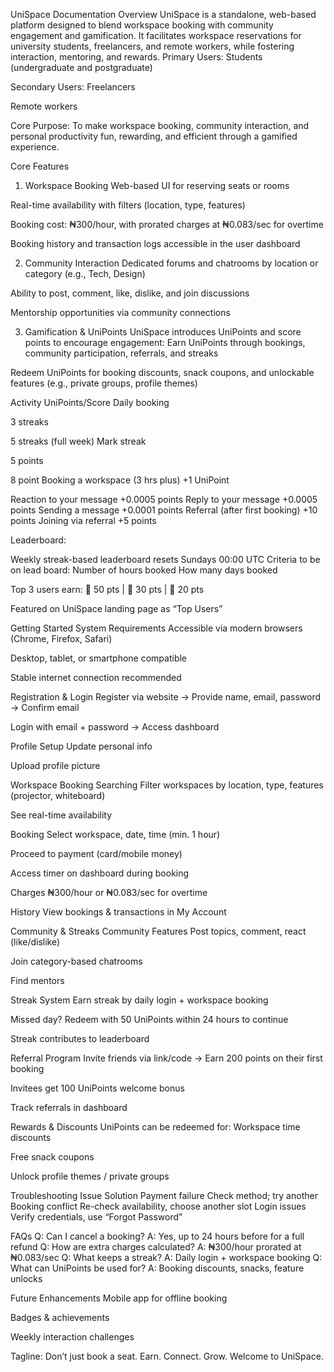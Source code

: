 UniSpace Documentation
Overview
UniSpace is a standalone, web-based platform designed to blend workspace booking with community engagement and gamification. It facilitates workspace reservations for university students, freelancers, and remote workers, while fostering interaction, mentoring, and rewards.
Primary Users:
Students (undergraduate and postgraduate)


Secondary Users:
Freelancers


Remote workers


Core Purpose:
 To make workspace booking, community interaction, and personal productivity fun, rewarding, and efficient through a gamified experience.

Core Features
1. Workspace Booking
Web-based UI for reserving seats or rooms


Real-time availability with filters (location, type, features)


Booking cost: ₦300/hour, with prorated charges at ₦0.083/sec for overtime


Booking history and transaction logs accessible in the user dashboard


2. Community Interaction
Dedicated forums and chatrooms by location or category (e.g., Tech, Design)


Ability to post, comment, like, dislike, and join discussions


Mentorship opportunities via community connections


3. Gamification & UniPoints
UniSpace introduces UniPoints and score points to encourage engagement:
Earn UniPoints through bookings, community participation, referrals, and streaks


Redeem UniPoints for booking discounts, snack coupons, and unlockable features (e.g., private groups, profile themes)


Activity
UniPoints/Score
Daily booking

3 streaks

5 streaks (full week)
Mark streak

5 points

8 point
Booking a workspace (3 hrs plus)
+1 UniPoint




Reaction to your message
+0.0005 points
Reply to your message
+0.0005 points
Sending a message
+0.0001 points
Referral (after first booking)
+10 points
Joining via referral
+5 points


Leaderboard:


Weekly streak-based leaderboard resets Sundays 00:00 UTC
Criteria to be on lead board: 
Number of hours booked
How many days booked


Top 3 users earn: 🥇 50 pts | 🥈 30 pts | 🥉 20 pts


Featured on UniSpace landing page as “Top Users”



Getting Started
System Requirements
Accessible via modern browsers (Chrome, Firefox, Safari)


Desktop, tablet, or smartphone compatible


Stable internet connection recommended


Registration & Login
Register via website → Provide name, email, password → Confirm email


Login with email + password → Access dashboard


Profile Setup
Update personal info


Upload profile picture



Workspace Booking
Searching
Filter workspaces by location, type, features (projector, whiteboard)


See real-time availability


Booking
Select workspace, date, time (min. 1 hour)


Proceed to payment (card/mobile money)


Access timer on dashboard during booking


Charges
₦300/hour or ₦0.083/sec for overtime


History
View bookings & transactions in My Account



Community & Streaks
Community Features
Post topics, comment, react (like/dislike)


Join category-based chatrooms


Find mentors


Streak System
Earn streak by daily login + workspace booking


Missed day? Redeem with 50 UniPoints within 24 hours to continue


Streak contributes to leaderboard



Referral Program
Invite friends via link/code → Earn 200 points on their first booking


Invitees get 100 UniPoints welcome bonus


Track referrals in dashboard



Rewards & Discounts
UniPoints can be redeemed for:
Workspace time discounts


Free snack coupons


Unlock profile themes / private groups



Troubleshooting
Issue
Solution
Payment failure
Check method; try another
Booking conflict
Re-check availability, choose another slot
Login issues
Verify credentials, use “Forgot Password”


FAQs
Q: Can I cancel a booking?
 A: Yes, up to 24 hours before for a full refund
Q: How are extra charges calculated?
 A: ₦300/hour prorated at ₦0.083/sec
Q: What keeps a streak?
 A: Daily login + workspace booking
Q: What can UniPoints be used for?
 A: Booking discounts, snacks, feature unlocks

Future Enhancements
Mobile app for offline booking


Badges & achievements


Weekly interaction challenges



Tagline:
 Don’t just book a seat. Earn. Connect. Grow. Welcome to UniSpace.


